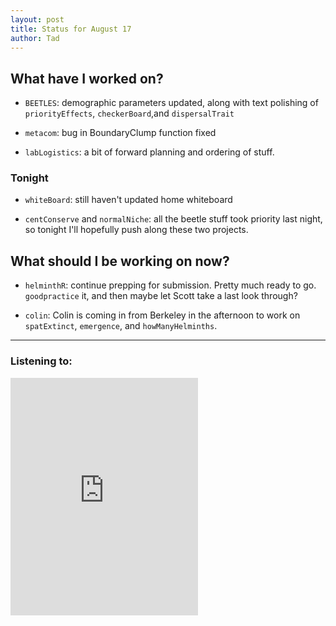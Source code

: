 ```yaml
---
layout: post 
title: Status for August 17 
author: Tad
---
```

 
## What have I worked on?
 
* `BEETLES`: demographic parameters updated, along with text polishing of `priorityEffects`, `checkerBoard`,and `dispersalTrait`
  
* `metacom`: bug in BoundaryClump function fixed

* `labLogistics`: a bit of forward planning and ordering of stuff. 


### Tonight 

* `whiteBoard`: still haven't updated home whiteboard

* `centConserve` and `normalNiche`: all the beetle stuff took priority last night, so tonight I'll hopefully push along these two projects. 





## What should I be working on now? 

* `helminthR`: continue prepping for submission. Pretty much ready to go. `goodpractice` it, and then maybe let Scott take a last look through?


* `colin`: Colin is coming in from Berkeley in the afternoon to work on `spatExtinct`, `emergence`, and `howManyHelminths`. 
 
 
 
 
--- 
 
### Listening to: 

<iframe src='https://embed.spotify.com/?uri=spotify%3Atrack%3A2Dqgj2nE6RwZKocWsWqXcG' width='300' height='380' frameborder='0' allowtransparency='true'></iframe> 

<i class='fa fa-code' style='color:pink'></i> 

